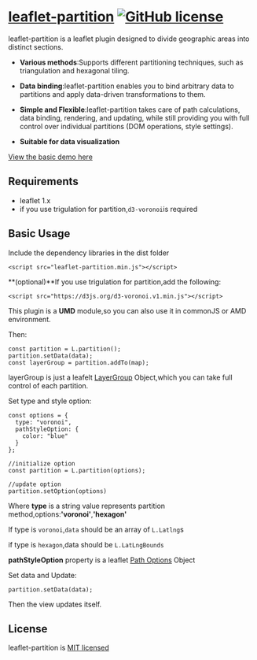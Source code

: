 # [leaflet-partition](https://github.com/locknono/leaflet-partition)  [![GitHub license](https://camo.githubusercontent.com/890acbdcb87868b382af9a4b1fac507b9659d9bf/68747470733a2f2f696d672e736869656c64732e696f2f62616467652f6c6963656e73652d4d49542d626c75652e737667)](https://github.com/locknono/leaflet-partition/blob/master/LICENSE)

leaflet-partition is a leaflet plugin designed to divide geographic areas into distinct sections.

- **Various methods**:Supports different partitioning techniques, such as triangulation and hexagonal tiling.
- **Data binding**:leaflet-partition enables you to bind arbitrary data to partitions and apply data-driven transformations to them. 
- **Simple and Flexible**:leaflet-partition takes care of path calculations, data binding, rendering, and updating, while still providing you with full control over individual partitions (DOM operations, style settings).

- **Suitable for data visualization**



[View the basic demo here](https://locknono.github.io/leaflet-partition/)

## Requirements

- leaflet 1.x
- if you use trigulation for partition,`d3-voronoi`is required



## Basic Usage

Include the dependency libraries in the dist folder

`<script src="leaflet-partition.min.js"></script>`

**(optional)**If you use trigulation for partition,add the following:

`<script src="https://d3js.org/d3-voronoi.v1.min.js"></script>`

This plugin is a **UMD**  module,so you can also use it in commonJS or AMD environment. 



 Then:

```
const partition = L.partition();
partition.setData(data);
const layerGroup = partition.addTo(map);
```

layerGroup is just a leafelt [LayerGroup](https://leafletjs.com/reference-1.4.0.html#layergroup) Object,which you can take full control of each partition.



Set type and style option:

```
const options = {
  type: "voronoi",
  pathStyleOption: {
    color: "blue"
  }
};

//initialize option
const partition = L.partition(options);

//update option
partition.setOption(options)
```

Where **type** is a string value represents partition method,options:**'voronoi'**,**'hexagon'**

If type is `voronoi`,`data` should be an array of `L.Latlng`s

if type is `hexagon`,data should be `L.LatLngBounds`

**pathStyleOption** property is a leaflet [Path Options](https://leafletjs.com/reference-1.4.0.html#path) Object





Set data and Update:

```
partition.setData(data);
```

Then the view updates itself.







## License

leaflet-partition is [MIT licensed](https://github.com/locknono/leaflet-partition/blob/master/LICENSE)









